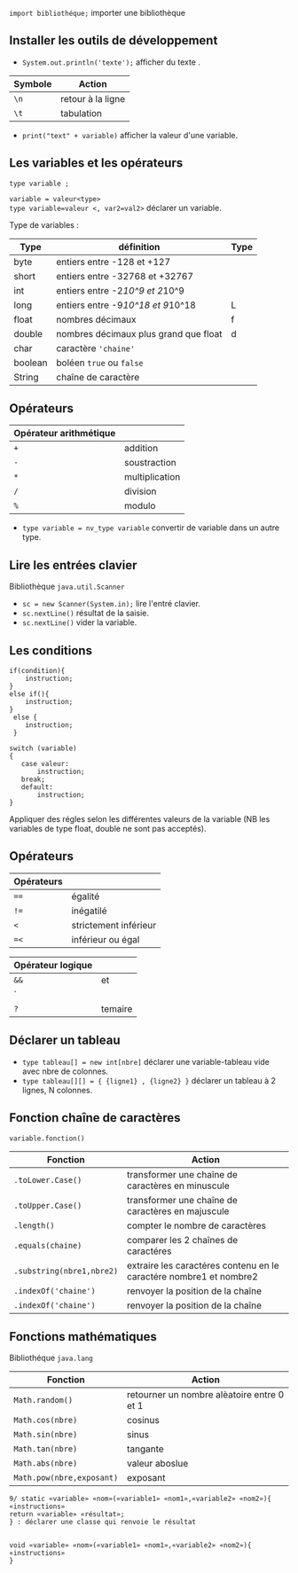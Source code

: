 `import bibliothéque;` importer une bibliothèque 

## Installer les outils de développement

* `System.out.println('texte');` afficher du texte . 

| Symbole | Action |
|---|---|
| `\n` | retour à la ligne | 
| `\t` | tabulation |

* `print("text" + variable)` afficher la valeur d'une variable.
 
 ## Les variables et les opérateurs

```
type variable ;
``` 

`variable = valeur<type>`  
`type variable=valeur <, var2=val2>`
déclarer un variable.

Type de variables :

| Type | définition | Type |
|---|---|---|
| byte | entiers entre -128 et +127 | |
| short | entiers entre -32768 et +32767 | |
| int | entiers entre -2*10^9 et 2*10^9 | |
| long | entiers entre -9*10^18 et 9*10^18 | L |
| float |  nombres décimaux | f |
| double | nombres décimaux plus grand que float | d |
| char | caractère `'chaine'` | |
| boolean | boléen `true` ou `false` | |
| String | chaîne de caractère |

## Opérateurs

| Opérateur arithmétique | |
|---|---|
| `+` | addition |
| `-` | soustraction |
| `*` | multiplication |
| `/` | division |
| `%` | modulo |

* `type variable = nv_type variable` convertir de variable dans un autre type. 
						
## Lire les entrées clavier 

 Bibliothèque `java.util.Scanner` 

* `sc = new Scanner(System.in);` lire l'entré clavier.
* `sc.nextLine()` résultat de la saisie.
* `sc.nextLine()` vider la variable.

## Les conditions

```
if(condition){
	instruction;
}
else if(){
	instruction;
}
 else {
	instruction; 
 }
 ```
 
 ```
switch (variable)
{
	case valeur: 
		instruction;
	break;
	default:
		instruction;
}
```
Appliquer des régles selon les différentes valeurs de la variable (NB les variables de type float, double ne sont pas acceptés).

## Opérateurs
 
| Opérateurs | |
|---|---|
| `==` | égalité |
| `!=` | inégatilé |
| `<` | strictement inférieur |
| `=<` | inférieur ou égal |

| Opérateur logique | |
|---|---|
| `&&` | et|
| `||` | ou |
| `?` | temaire |

## Déclarer un tableau

* `type tableau[] = new int[nbre]` déclarer une variable-tableau vide avec nbre de colonnes.
* `type tableau[][] = { {ligne1} , {ligne2} }` déclarer un tableau à 2 lignes, N colonnes.

## Fonction chaîne de caractères
```
variable.fonction()
```

| Fonction | Action |
|---|---|
| `.toLower.Case()` | transformer une chaîne de caractères en minuscule |
| `.toUpper.Case()` | transformer une chaîne de caractères en majuscule |
| `.length()` | compter le nombre de caractères |
| `.equals(chaine)` | comparer les 2 chaînes de caractéres |
| `.substring(nbre1,nbre2)` | extraire les caractéres contenu en le caractére nombre1 et nombre2 |
| `.indexOf('chaine')` | renvoyer la position de la chaîne |
| `.indexOf('chaine')` | renvoyer la position de la chaîne |

## Fonctions mathématiques

Bibliothéque `java.lang`

| Fonction | Action |
|---|---|
| `Math.random()` | retourner un nombre alèatoire entre 0 et 1 |
| `Math.cos(nbre)` | cosinus |
| `Math.sin(nbre)` | sinus |
| `Math.tan(nbre)` | tangante |
| `Math.abs(nbre)` | valeur aboslue |
| `Math.pow(nbre,exposant)` | exposant |

```
9/ static «variable» «nom»(«variable1» «nom1»,«variable2» «nom2»){
«instructions»
return «variable» «résultat»;
} : déclarer une classe qui renvoie le résultat 


void «variable» «nom»(«variable1» «nom1»,«variable2» «nom2»){
«instructions»
}
```
